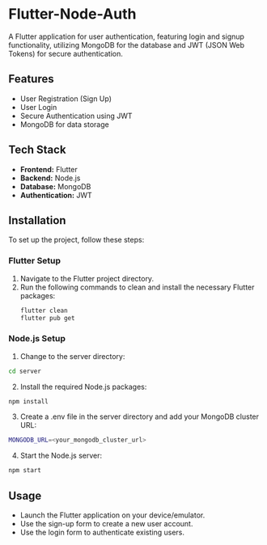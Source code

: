 # Flutter-Node-Auth

A Flutter application for user authentication, featuring login and signup functionality, utilizing MongoDB for the database and JWT (JSON Web Tokens) for secure authentication.

## Features

- User Registration (Sign Up)
- User Login
- Secure Authentication using JWT
- MongoDB for data storage

## Tech Stack

- **Frontend:** Flutter
- **Backend:** Node.js
- **Database:** MongoDB
- **Authentication:** JWT

## Installation

To set up the project, follow these steps:

### Flutter Setup

1. Navigate to the Flutter project directory.
2. Run the following commands to clean and install the necessary Flutter packages:
   ```bash
   flutter clean
   flutter pub get
   ```

### Node.js Setup

1. Change to the server directory:

```bash
cd server
```

2. Install the required Node.js packages:

```bash
npm install
```

3. Create a .env file in the server directory and add your MongoDB cluster URL:

```bash
MONGODB_URL=<your_mongodb_cluster_url>
```

4. Start the Node.js server:

```bash
npm start
```

## Usage

- Launch the Flutter application on your device/emulator.
- Use the sign-up form to create a new user account.
- Use the login form to authenticate existing users.
